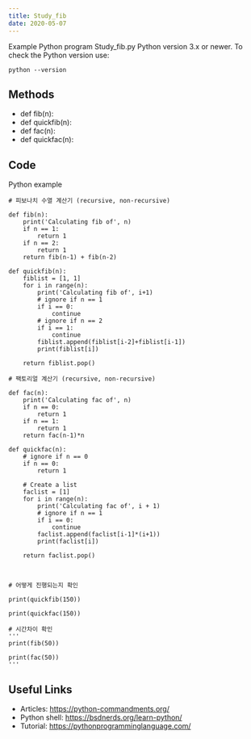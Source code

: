 ```yaml
---
title: Study_fib
date: 2020-05-07
---
```

Example Python program Study_fib.py
Python version 3.x or newer.
To check the Python version use:

    python --version


## Methods

* def fib(n):
* def quickfib(n):
* def fac(n):
* def quickfac(n):

## Code

Python example

    # 피보나치 수열 계산기 (recursive, non-recursive)
    
    def fib(n):
        print('Calculating fib of', n)
        if n == 1:
            return 1
        if n == 2:
            return 1
        return fib(n-1) + fib(n-2)
    
    def quickfib(n):
        fiblist = [1, 1]
        for i in range(n):
            print('Calculating fib of', i+1)
            # ignore if n == 1
            if i == 0:
                continue
            # ignore if n == 2
            if i == 1:
                continue
            fiblist.append(fiblist[i-2]+fiblist[i-1])
            print(fiblist[i])
    
        return fiblist.pop()
    
    # 팩토리얼 계산기 (recursive, non-recursive)
    
    def fac(n):
        print('Calculating fac of', n)
        if n == 0:
            return 1
        if n == 1:
            return 1
        return fac(n-1)*n
    
    def quickfac(n):
        # ignore if n == 0
        if n == 0:
            return 1
    
        # Create a list
        faclist = [1]
        for i in range(n):
            print('Calculating fac of', i + 1)
            # ignore if n == 1
            if i == 0:
                continue
            faclist.append(faclist[i-1]*(i+1))
            print(faclist[i])
    
        return faclist.pop()
    
    
    
    # 어떻게 진행되는지 확인
    
    print(quickfib(150))
    
    print(quickfac(150))
    
    # 시간차이 확인
    '''
    print(fib(50))
    
    print(fac(50))
    '''

## Useful Links

- Articles: https://python-commandments.org/
- Python shell: https://bsdnerds.org/learn-python/
- Tutorial: https://pythonprogramminglanguage.com/

